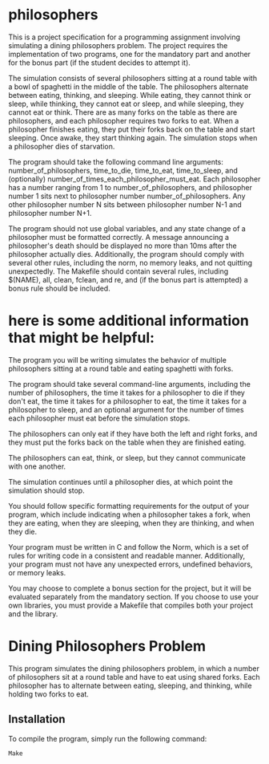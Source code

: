# philosophers


This is a project specification for a programming assignment involving simulating a dining philosophers problem. The project requires the implementation of two programs, one for the mandatory part and another for the bonus part (if the student decides to attempt it).

The simulation consists of several philosophers sitting at a round table with a bowl of spaghetti in the middle of the table. The philosophers alternate between eating, thinking, and sleeping. While eating, they cannot think or sleep, while thinking, they cannot eat or sleep, and while sleeping, they cannot eat or think. There are as many forks on the table as there are philosophers, and each philosopher requires two forks to eat. When a philosopher finishes eating, they put their forks back on the table and start sleeping. Once awake, they start thinking again. The simulation stops when a philosopher dies of starvation.

The program should take the following command line arguments: number_of_philosophers, time_to_die, time_to_eat, time_to_sleep, and (optionally) number_of_times_each_philosopher_must_eat. Each philosopher has a number ranging from 1 to number_of_philosophers, and philosopher number 1 sits next to philosopher number number_of_philosophers. Any other philosopher number N sits between philosopher number N-1 and philosopher number N+1.

The program should not use global variables, and any state change of a philosopher must be formatted correctly. A message announcing a philosopher's death should be displayed no more than 10ms after the philosopher actually dies. Additionally, the program should comply with several other rules, including the norm, no memory leaks, and not quitting unexpectedly. The Makefile should contain several rules, including $(NAME), all, clean, fclean, and re, and (if the bonus part is attempted) a bonus rule should be included.




#                                here is some additional information that might be helpful:

The program you will be writing simulates the behavior of multiple philosophers sitting at a round table and eating spaghetti with forks.


The program should take several command-line arguments, including the number of philosophers, the time it takes for a philosopher to die if they don't eat, the time it takes for a philosopher to eat, the time it takes for a philosopher to sleep, and an optional argument for the number of times each philosopher must eat before the simulation stops.


The philosophers can only eat if they have both the left and right forks, and they must put the forks back on the table when they are finished eating.


The philosophers can eat, think, or sleep, but they cannot communicate with one another.


The simulation continues until a philosopher dies, at which point the simulation should stop.


You should follow specific formatting requirements for the output of your program, which include indicating when a philosopher takes a fork, when they are eating, when they are sleeping, when they are thinking, and when they die.


Your program must be written in C and follow the Norm, which is a set of rules for writing code in a consistent and readable manner. Additionally, your program must not have any unexpected errors, undefined behaviors, or memory leaks.


You may choose to complete a bonus section for the project, but it will be evaluated separately from the mandatory section. If you choose to use your own libraries, you must provide a Makefile that compiles both your project and the library.

# Dining Philosophers Problem

This program simulates the dining philosophers problem, in which a number of philosophers sit at a round table and have to eat using shared forks. Each philosopher has to alternate between eating, sleeping, and thinking, while holding two forks to eat.

## Installation

To compile the program, simply run the following command:
```
Make
```
